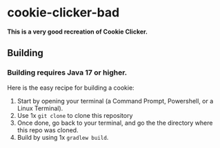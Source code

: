 # cookie-clicker-bad
<b>This is a very good recreation of Cookie Clicker.</b>

## Building
### Building requires Java 17 or higher.

Here is the easy recipe for building a cookie:
1. Start by opening your terminal (a Command Prompt, Powershell, or a Linux Terminal).
2. Use 1x `git clone` to clone this repository
3. Once done, go back to your terminal, and go the the directory where this repo was cloned.
4. Build by using 1x `gradlew build`. 
